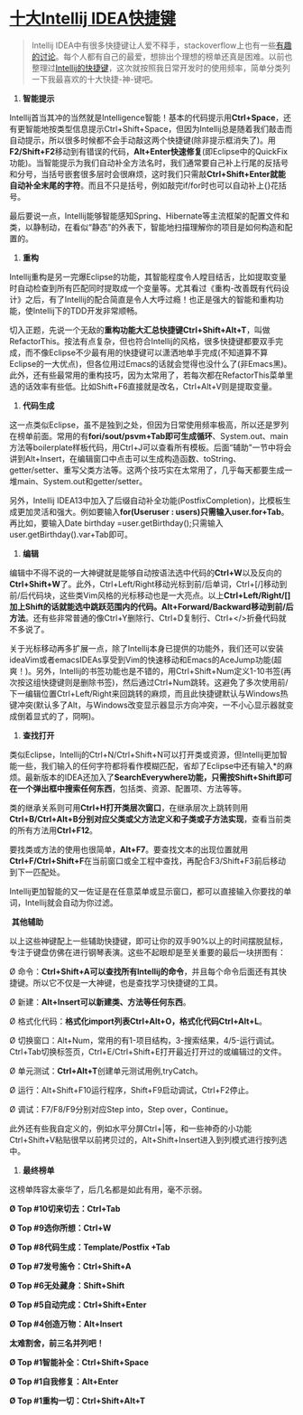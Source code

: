# [十大Intellij IDEA快捷键](http://blog.csdn.net/dc_726/article/details/42784275)

> Intellij IDEA中有很多快捷键让人爱不释手，stackoverflow上也有一些[有趣的讨论](http://stackoverflow.com/questions/294167/what-are-the-most-useful-intellij-idea-keyboard-shortcuts)。每个人都有自己的最爱，想排出个理想的榜单还真是困难。以前也整理过[Intellij的快捷键](http://blog.csdn.net/dc_726/article/details/9531281)，这次就按照我日常开发时的使用频率，简单分类列一下我最喜欢的十大快捷-神-键吧。

1. **智能提示**

Intellij首当其冲的当然就是Intelligence智能！基本的代码提示用**Ctrl+Space**，还有更智能地按类型信息提示Ctrl+Shift+Space，但因为Intellij总是随着我们敲击而自动提示，所以很多时候都不会手动敲这两个快捷键(除非提示框消失了)。用**F2/Shift+F2**移动到有错误的代码，**Alt+Enter快速修复**(即Eclipse中的QuickFix功能)。当智能提示为我们自动补全方法名时，我们通常要自己补上行尾的反括号和分号，当括号嵌套很多层时会很麻烦，这时我们只需敲**Ctrl+Shift+Enter就能自动补全末尾的字符**。而且不只是括号，例如敲完if/for时也可以自动补上{}花括号。

最后要说一点，Intellij能够智能感知Spring、Hibernate等主流框架的配置文件和类，以静制动，在看似“静态”的外表下，智能地扫描理解你的项目是如何构造和配置的。

1. **重构**

Intellij重构是另一完爆Eclipse的功能，其智能程度令人瞠目结舌，比如提取变量时自动检查到所有匹配同时提取成一个变量等。尤其看过《重构-改善既有代码设计》之后，有了Intellij的配合简直是令人大呼过瘾！也正是强大的智能和重构功能，使Intellij下的TDD开发非常顺畅。

切入正题，先说一个无敌的**重构功能大汇总快捷键Ctrl+Shift+Alt+T**，叫做RefactorThis。按法有点复杂，但也符合Intellij的风格，很多快捷键都要双手完成，而不像Eclipse不少最有用的快捷键可以潇洒地单手完成(不知道算不算Eclipse的一大优点)，但各位用过Emacs的话就会觉得也没什么了(非Emacs黑)。此外，还有些最常用的重构技巧，因为太常用了，若每次都在RefactorThis菜单里选的话效率有些低。比如Shift+F6直接就是改名，Ctrl+Alt+V则是提取变量。

1. **代码生成**

这一点类似Eclipse，虽不是独到之处，但因为日常使用频率极高，所以还是罗列在榜单前面。常用的有**fori/sout/psvm+Tab即可生成循环**、System.out、main方法等boilerplate样板代码，用Ctrl+J可以查看所有模板。后面“辅助”一节中将会讲到Alt+Insert，在编辑窗口中点击可以生成构造函数、toString、getter/setter、重写父类方法等。这两个技巧实在太常用了，几乎每天都要生成一堆main、System.out和getter/setter。

另外，Intellij IDEA13中加入了后缀自动补全功能(PostfixCompletion)，比模板生成更加灵活和强大。例如要输入**for(Useruser : users)只需输入user.for+Tab**。再比如，要输入Date birthday =user.getBirthday();只需输入user.getBirthday().var+Tab即可。

1. **编辑**

编辑中不得不说的一大神键就是能够自动按语法选中代码的**Ctrl+W**以及反向的**Ctrl+Shift+W**了。此外，Ctrl+Left/Right移动光标到前/后单词，Ctrl+[/]移动到前/后代码块，这些类Vim风格的光标移动也是一大亮点。以上**Ctrl+Left/Right/[]加上Shift的话就能选中跳跃范围内的代码。Alt+Forward/Backward移动到前/后方法**。还有些非常普通的像Ctrl+Y删除行、Ctrl+D复制行、Ctrl+</>折叠代码就不多说了。

关于光标移动再多扩展一点，除了Intellij本身已提供的功能外，我们还可以安装ideaVim或者emacsIDEAs享受到Vim的快速移动和Emacs的AceJump功能(超爽！)。另外，Intellij的书签功能也是不错的，用Ctrl+Shift+Num定义1-10书签(再次按这组快捷键则是删除书签)，然后通过Ctrl+Num跳转。这避免了多次使用前/下一编辑位置Ctrl+Left/Right来回跳转的麻烦，而且此快捷键默认与Windows热键冲突(默认多了Alt，与Windows改变显示器显示方向冲突，一不小心显示器就变成倒着显式的了，冏啊)。

1. **查找打开**

类似Eclipse，Intellij的Ctrl+N/Ctrl+Shift+N可以打开类或资源，但Intellij更加智能一些，我们输入的任何字符都将看作模糊匹配，省却了Eclipse中还有输入*的麻烦。最新版本的IDEA还加入了**SearchEverywhere功能，只需按Shift+Shift即可在一个弹出框中搜索任何东西**，包括类、资源、配置项、方法等等。

类的继承关系则可用**Ctrl+H打开类层次窗口**，在继承层次上跳转则用**Ctrl+B/Ctrl+Alt+B分别对应父类或父方法定义和子类或子方法实现**，查看当前类的所有方法用**Ctrl+F12**。

要找类或方法的使用也很简单，**Alt+F7**。要查找文本的出现位置就用**Ctrl+F/Ctrl+Shift+F**在当前窗口或全工程中查找，再配合F3/Shift+F3前后移动到下一匹配处。

Intellij更加智能的又一佐证是在任意菜单或显示窗口，都可以直接输入你要找的单词，Intellij就会自动为你过滤。

​	**其他辅助**

以上这些神键配上一些辅助快捷键，即可让你的双手90%以上的时间摆脱鼠标，专注于键盘仿佛在进行钢琴表演。这些不起眼却是至关重要的最后一块拼图有：

Ø  命令：**Ctrl+Shift+A可以查找所有Intellij的命令**，并且每个命令后面还有其快捷键。所以它不仅是一大神键，也是查找学习快捷键的工具。

Ø  新建：**Alt+Insert可以新建类、方法等任何东西**。

Ø  格式化代码：**格式化import列表Ctrl+Alt+O，格式化代码Ctrl+Alt+L**。

Ø  切换窗口：Alt+Num，常用的有1-项目结构，3-搜索结果，4/5-运行调试。Ctrl+Tab切换标签页，Ctrl+E/Ctrl+Shift+E打开最近打开过的或编辑过的文件。

Ø  单元测试：**Ctrl+Alt+T**创建单元测试用例,tryCatch。

Ø  运行：Alt+Shift+F10运行程序，Shift+F9启动调试，Ctrl+F2停止。

Ø  调试：F7/F8/F9分别对应Step into，Step over，Continue。

此外还有些我自定义的，例如水平分屏Ctrl+|等，和一些神奇的小功能Ctrl+Shift+V粘贴很早以前拷贝过的，Alt+Shift+Insert进入到列模式进行按列选中。

1. **最终榜单**

这榜单阵容太豪华了，后几名都是如此有用，毫不示弱。

**Ø  Top #10切来切去：Ctrl+Tab**

**Ø  Top #9选你所想：Ctrl+W**

**Ø  Top #8代码生成：Template/Postfix +Tab**

**Ø  Top #7发号施令：Ctrl+Shift+A**

**Ø  Top #6无处藏身：Shift+Shift**

**Ø  Top #5自动完成：Ctrl+Shift+Enter**

**Ø  Top #4创造万物：Alt+Insert**

**太难割舍，前三名并列吧！**

**Ø  Top #1智能补全：Ctrl+Shift+Space**

**Ø  Top #1自我修复：Alt+Enter**

**Ø  Top #1重构一切：Ctrl+Shift+Alt+T**
